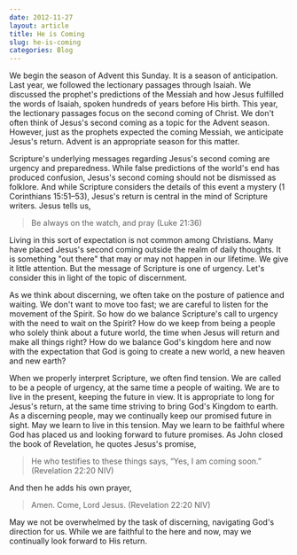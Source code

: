 ```yaml
---
date: 2012-11-27
layout: article
title: He is Coming
slug: he-is-coming
categories: Blog
---
```


We begin the season of Advent this Sunday. It is a season of anticipation. Last year, we followed the lectionary passages through Isaiah. We discussed the prophet's predictions of the Messiah and how Jesus fulfilled the words of Isaiah, spoken hundreds of years before His birth. This year, the lectionary passages focus on the second coming of Christ. We don't often think of Jesus's second coming as a topic for the Advent season.  However, just as the prophets expected the coming Messiah, we anticipate Jesus's return. Advent is an appropriate season for this matter.

Scripture's underlying messages regarding Jesus's second coming are urgency and preparedness. While false predictions of the world's end has produced confusion, Jesus's second coming should not be dismissed as folklore. And while Scripture considers the details of this event a mystery (1 Corinthians 15:51–53), Jesus's return is central in the mind of Scripture writers. Jesus tells us,

>Be always on the watch, and pray (Luke 21:36)

Living in this sort of expectation is not common among Christians. Many have placed Jesus's second coming outside the realm of daily thoughts. It is something "out there" that may or may not happen in our lifetime. We give it little attention. But the message of Scripture is one of urgency. Let's consider this in light of the topic of discernment.

As we think about discerning, we often take on the posture of patience and waiting. We don't want to move too fast; we are careful to listen for the movement of the Spirit. So how do we balance Scripture's call to urgency with the need to wait on the Spirit? How do we keep from being a people who solely think about a future world, the time when Jesus will return and make all things right? How do we balance God's kingdom here and now with the expectation that God is going to create a new world, a new heaven and new earth?

When we properly interpret Scripture, we often find tension. We are called to be a people of urgency, at the same time a people of waiting. We are to live in the present, keeping the future in view. It is appropriate to long for Jesus's return, at the same time striving to bring God's Kingdom to earth. As a discerning people, may we continually keep our promised future in sight. May we learn to live in this tension. May we learn to be faithful where God has placed us and looking forward to future promises. As John closed the book of Revelation, he quotes Jesus's promise,

>He who testifies to these things says, “Yes, I am coming soon.” (Revelation 22:20 NIV) 

And then he adds his own prayer,

>Amen. Come, Lord Jesus. (Revelation 22:20 NIV) 

May we not be overwhelmed by the task of discerning, navigating God's direction for us. While we are faithful to the here and now, may we continually look forward to His return.

